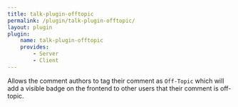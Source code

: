 ```yaml
---
title: talk-plugin-offtopic
permalink: /plugin/talk-plugin-offtopic/
layout: plugin
plugin:
    name: talk-plugin-offtopic
    provides:
        - Server
        - Client
---
```


Allows the comment authors to tag their comment as `Off-Topic` which will add a
visible badge on the frontend to other users that their comment is off-topic.